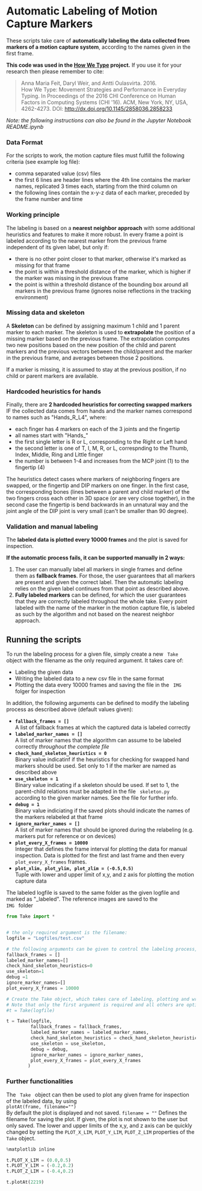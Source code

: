 
# Automatic Labeling of Motion Capture Markers
These scripts take care of <b>automatically labeling the data collected from markers of a motion capture system</b>, according to the names given in the first frame. 

<b>This code was used in the [How We Type](http://userinterfaces.aalto.fi/how-we-type/) project.</b> 
If you use it for your research then please remember to cite:
 
>Anna Maria Feit, Daryl Weir, and Antti Oulasvirta. 2016.  
>How We Type: Movement Strategies and Performance in Everyday Typing.
>In Proceedings of the 2016 CHI Conference on Human Factors in Computing Systems (CHI '16).
>ACM, New York, NY, USA, 4262-4273. DOI: http://dx.doi.org/10.1145/2858036.2858233


<i>Note: the following instructions can also be found in the Jupyter Notebook README.ipynb</i>

### Data Format
For the scripts to work, the motion capture files must fulfill the following criteria  (see example log file): </b>
- comma separated value (csv) files
- the first 6 lines are header lines where the 4th line contains the marker names, replicated 3 times each, starting from the third column on
- the following lines contain the x-y-z data of each marker, preceded by the frame number and time

### Working principle
The labeling is based on a <b>nearest neighbor approach</b> with some additional heuristics and features to make it more robust. In every frame a point is labeled according to the nearest marker from the previous frame independent of its given label, but only if:
- there is no other point closer to that marker, otherwise it's marked as missing for that frame
- the point is within a threshold distance of the marker, which is higher if the marker was missing in the previous frame
- the point is within a threshold distance of the bounding box around all markers in the previous frame (ignores noise reflections in the tracking environment)

### Missing data and skeleton
A <b> Skeleton </b> can be defined by assigning maximum 1 child and 1 parent marker to each marker. The skeleton is used to <b>extrapolate</b> the position of a missing marker based on the previous frame. The extrapolation computes two new positions based on the new position of the child and parent markers and the previous vectors between the child/parent and the marker in the previous frame, and averages between those 2 positions. 

If a marker is missing, it is assumed to stay at the previous position, if no child or parent markers are available.

### Hardcoded heuristics for hands
Finally, there are <b>2 hardcoded heuristics for correcting swapped markers</b> IF the collected data comes from hands and the marker names correspond to names such as "Hands_R_L4", where:
- each finger has 4 markers on each of the 3 joints and the fingertip
- all names start with "Hands_"
- the first single letter is R or L, corresponding to the Right or Left hand
- the second letter is one of T, I, M, R, or L, correspnding to the Thumb, Index, Middle, Ring and Little finger
- the number is between 1-4 and increases from the MCP joint (1) to the fingertip (4)

The heuristics detect cases where markers of neighboring fingers are swapped, or the fingertip and DIP markers on one finger. In the first case, the corresponding bones (lines between a parent and child marker) of the two fingers cross each other in 3D space (or are very close together), in the second case the fingertip is bend backwards in an unnatural way and the joint angle of the DIP joint is very small (can't be smaller than 90 degree).

### Validation and manual labeling
The <b> labeled data is plotted every 10000 frames </b> and the plot is saved for inspection. 

<b>If the automatic process fails, it can be supported manually in 2 ways: </b>
1. The user can manually label all markers in single frames and define them as <b>fallback frames</b>. For those, the user guarantees that all markers are present and given the correct label. Then the automatic labeling relies on the given label continues from that point as described above.
2. <b>Fully labeled markers</b> can be defined, for which the user guarantees that they are correctly labeled throughout the whole take. Every point labeled with the name of the marker in the motion capture file, is labeled as such by the algorithm and not based on the nearest neighbor approach.

## Running the scripts
To run the labeling process for a given file, simply create a new <code> Take </code> object with the filename as the only required argument. It takes care of:
- Labeling the given data
- Writing the labeled data to a new csv file in the same format
- Plotting the data every 10000 frames and saving the file in the <code> IMG </code> folger for inspection

In addition, the following arguments can be defined to modify the labeling process as described above (default values given):
- <code><b>fallback_frames = []</b></code> <br> A list of fallback frames at which the captured data is labeled correctly
- <code><b>labeled_marker_names = []</b></code> <br> A list of marker names that the algorithm can assume to be labeled correctly <i> throughout  the complete file </i>
- <code><b>check_hand_skeleton_heuristics = 0</b></code> <br> Binary value indicatinf if the heuristics for checking for swapped hand markers should be used. Set only to 1 if the marker are named as described above
- <code><b>use_skeleton = 1</b></code> <br> Binary value indicating if a skeleton should be used. If set to 1, the parent-child relations must be adapted in the file <code> skeleton.py </code> according to the given marker names. See the file for further info.
- <code><b>debug = 1</b></code><br> Binary value indiciating if the saved plots should indicate the names of the markers relabeled at that frame 
- <code><b>ignore_marker_names = []</b></code><br> A list of marker names that should be ignored during the relabeling (e.g. markers put for reference or on devices)
- <code><b>plot_every_X_frames = 10000</b></code><br> Integer that defines the frame interval for plotting the data for manual inspection. Data is plotted for the first and last frame and then every <code>plot_every_X_frames</code> frames. 
- <code><b>plot_xlim, plot_ylim, plot_zlim = (-0.5,0.5)</b></code><br> Tuple with lower and upper limit of x,y, and z axis for plotting the motion capture data

The labeled logfile is saved to the same folder as the given logfile and marked as "_labeled". The reference images are saved to the <code> IMG </code> folder


```python
from Take import *


# the only required argument is the filename:
logfile = "Logfiles/test.csv"

# the following arguments can be given to control the labeling process, see the file Take.py for further description
fallback_frames = []
labeled_marker_names=[]
check_hand_skeleton_heuristics=0
use_skeleton=1
debug =1
ignore_marker_names=[]
plot_every_X_frames = 10000

# Create the Take object, which takes care of labeling, plotting and writing the new logfile. 
# Note that only the first argument is required and all others are optional. For the default values, simply write
#t = Take(logfile)

t = Take(logfile, 
         fallback_frames = fallback_frames,
         labeled_marker_names = labeled_marker_names, 
         check_hand_skeleton_heuristics = check_hand_skeleton_heuristics,
         use_skeleton = use_skeleton,
         debug = debug,
         ignore_marker_names = ignore_marker_names,
         plot_every_X_frames = plot_every_X_frames
        )
```

### Further functionalities
The <code> Take </code> object can then be used to plot any given frame for inspection of the labeled data, by using  <br>
<code>plotAt(frame, filename="")</code><br>
By default the plot is displayed and not saved. <code>filename = ""</code> Defines the filename for saving the plot. If given, the plot is not shown to the user but only saved. 
The lower and upper limits of the x,y, and z axis can be quickly changed by setting the <code>PLOT_X_LIM</code>, <code>PLOT_Y_LIM</code>, <code>PLOT_Z_LIM</code> properties of the <code>Take</code> object. 


```python
%matplotlib inline

t.PLOT_X_LIM = (0.0,0.5)
t.PLOT_Y_LIM = (-0.2,0.2)
t.PLOT_Z_LIM = (-0.4,0.2)

t.plotAt(2219)
```



